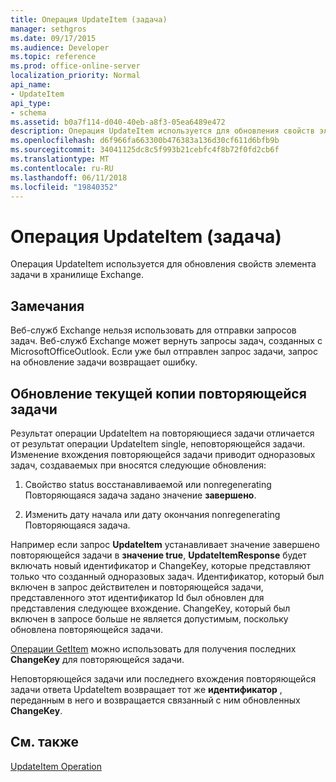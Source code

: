 ```yaml
---
title: Операция UpdateItem (задача)
manager: sethgros
ms.date: 09/17/2015
ms.audience: Developer
ms.topic: reference
ms.prod: office-online-server
localization_priority: Normal
api_name:
- UpdateItem
api_type:
- schema
ms.assetid: b0a7f114-d040-40eb-a8f3-05ea6489e472
description: Операция UpdateItem используется для обновления свойств элемента задачи в хранилище Exchange.
ms.openlocfilehash: d6f966fa663300b476383a136d30cf611d6bfb9b
ms.sourcegitcommit: 34041125dc8c5f993b21cebfc4f8b72f0fd2cb6f
ms.translationtype: MT
ms.contentlocale: ru-RU
ms.lasthandoff: 06/11/2018
ms.locfileid: "19840352"
---
```

# <a name="updateitem-operation-task"></a>Операция UpdateItem (задача)

Операция UpdateItem используется для обновления свойств элемента задачи в хранилище Exchange.
  
## <a name="remarks"></a>Замечания

Веб-служб Exchange нельзя использовать для отправки запросов задач. Веб-служб Exchange может вернуть запросы задач, созданных с MicrosoftOfficeOutlook. Если уже был отправлен запрос задачи, запрос на обновление задачи возвращает ошибку.
  
## <a name="updating-the-current-occurrence-of-a-recurring-task"></a>Обновление текущей копии повторяющейся задачи

Результат операции UpdateItem на повторяющиеся задачи отличается от результат операции UpdateItem single, неповторяющейся задачи. Изменение вхождения повторяющейся задачи приводит одноразовых задач, создаваемых при вносятся следующие обновления:
  
1. Свойство status восстанавливаемой или nonregenerating Повторяющаяся задача задано значение **завершено**.
    
2. Изменить дату начала или дату окончания nonregenerating Повторяющаяся задача.
    
Например если запрос **UpdateItem** устанавливает значение завершено повторяющейся задачи в **значение true**, **UpdateItemResponse** будет включать новый идентификатор и ChangeKey, которые представляют только что созданный одноразовых задач. Идентификатор, который был включен в запрос действителен и повторяющейся задачи, представленного этот идентификатор Id был обновлен для представления следующее вхождение. ChangeKey, который был включен в запросе больше не является допустимым, поскольку обновлена повторяющейся задачи. 
  
[Операции GetItem](getitem-operation.md) можно использовать для получения последних **ChangeKey** для повторяющейся задачи. 
  
Неповторяющейся задачи или последнего вхождения повторяющейся задачи ответа UpdateItem возвращает тот же **идентификатор** , переданным в него и возвращается связанный с ним обновленных **ChangeKey**.
  
## <a name="see-also"></a>См. также



[UpdateItem Operation](updateitem-operation.md)

